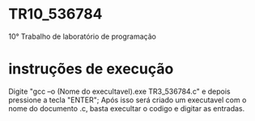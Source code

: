 # TR10_536784
10° Trabalho de laboratório de programação

# instruções de execução

Digite "gcc –o (Nome do execultavel).exe TR3_536784.c" e depois pressione a tecla "ENTER"; Após isso será criado um executavel com o nome do documento .c, basta execultar o codigo e digitar as entradas.
